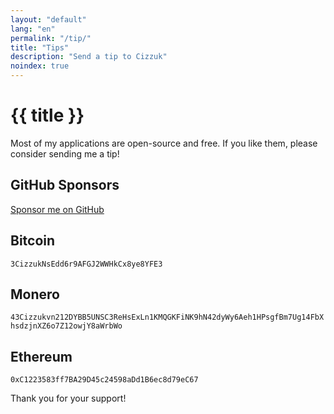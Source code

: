 ```yaml
---
layout: "default"
lang: "en"
permalink: "/tip/"
title: "Tips"
description: "Send a tip to Cizzuk"
noindex: true
---
```


# {{ title }}

Most of my applications are open-source and free. If you like them, please consider sending me a tip!

## GitHub Sponsors

[Sponsor me on GitHub](https://github.com/sponsors/Cizzuk?frequency=one-time)

## Bitcoin

`3CizzukNsEdd6r9AFGJ2WWHkCx8ye8YFE3`

## Monero

`43Cizzukvn212DYBB5UNSC3ReHsExLn1KMQGKFiNK9hN42dyWy6Aeh1HPsgfBm7Ug14FbXhsdzjnXZ6o7Z12owjY8aWrbWo`

## Ethereum

`0xC1223583ff7BA29D45c24598aDd1B6ec8d79eC67`

Thank you for your support!

